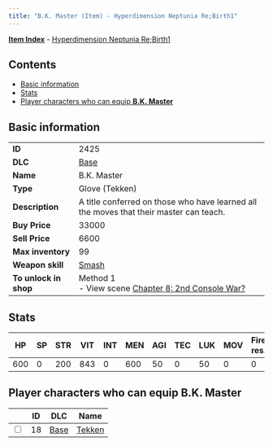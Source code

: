 ```yaml
---
title: "B.K. Master (Item) - Hyperdimension Neptunia Re;Birth1"
---
```


[**Item Index**](/neptunia/rb1/item/index.html) - [Hyperdimension Neptunia Re;Birth1](/neptunia/rb1)

## Contents

- [Basic information](#basic-information)
- [Stats](#stats)
- [Player characters who can equip **B.K. Master**](#player-characters-who-can-equip-bk-master)

## Basic information

|   |   |
| -- | -- |
| **ID** | 2425 |
| **DLC** | [Base](/neptunia/rb1/dlc/1-base.html) |
| **Name** | B.K. Master |
| **Type** | Glove (Tekken) |
| **Description** | A title conferred on those who have learned all the moves that their master can teach. |
| **Buy Price** | 33000 |
| **Sell Price** | 6600 |
| **Max inventory** | 99 |
| **Weapon skill** | [Smash](/neptunia/rb1/skill/1-2902-smash.html) |
| **To unlock in shop** | Method 1<br />- View scene [Chapter 8: 2nd Console War?](/neptunia/rb1/scene/1-802-chapter-8-2nd-console-war.html) |


## Stats

| HP | SP | STR | VIT | INT | MEN | AGI | TEC | LUK | MOV | Fire res. | Ice res. | Wind res. | Lightning res. |
| -- | -- | --- | --- | --- | --- | --- | --- | --- | --- | --------- | -------- | --------- | -------------- |
| 600 | 0 | 200 | 843 | 0 | 600 | 50 | 0 | 50 | 0 | 0 | 0 | 0 | 0 |


## Player characters who can equip **B.K. Master**

|    | ID | DLC | Name |
| -- | -- | --- | ---- |
| <input type="checkbox" id="rb1-player-1-18" class="trackbox" /> | 18 | [Base](/neptunia/rb1/dlc/1-base.html) | [Tekken](/neptunia/rb1/player/1-18-tekken.html) |
